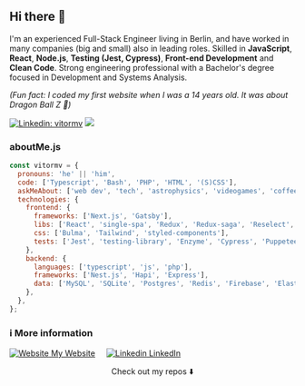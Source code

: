 ## Hi there 👋

I'm an experienced Full-Stack Engineer living in Berlin, and have worked in many companies (big and small) also in leading roles. Skilled in **JavaScript**, **React**, **Node.js**, **Testing (Jest, Cypress)**, **Front-end Development** and **Clean Code**. Strong engineering professional with a Bachelor's degree focused in Development and Systems Analysis. 

*(Fun fact: I coded my first website when I was a 14 years old. It was about Dragon Ball Z 🙈)*

[![Linkedin: vitormv](https://img.shields.io/badge/-vitormv-blue?style=flat-square&logo=Linkedin&logoColor=white&link=hhttps://www.linkedin.com/in/vitormv/)](https://www.linkedin.com/in/vitormv/)
![](https://visitor-badge.glitch.me/badge?page_id=vitormv.vitormv)

### aboutMe.js

```javascript
const vitormv = {
  pronouns: 'he' || 'him',
  code: ['Typescript', 'Bash', 'PHP', 'HTML', '(S)CSS'],
  askMeAbout: ['web dev', 'tech', 'astrophysics', 'videogames', 'coffee'],
  technologies: {
    frontend: {
      frameworks: ['Next.js', 'Gatsby'],
      libs: ['React', 'single-spa', 'Redux', 'Redux-saga', 'Reselect', 'webpack'],    
      css: ['Bulma', 'Tailwind', 'styled-components'],
      tests: ['Jest', 'testing-library', 'Enzyme', 'Cypress', 'Puppeteer'],
    },
    backend: {
      languages: ['typescript', 'js', 'php'],
      frameworks: ['Nest.js', 'Hapi', 'Express'],
      data: ['MySQL', 'SQLite', 'Postgres', 'Redis', 'Firebase', 'ElasticSearch', 'SQS'],
    },
  },
};
```

### ℹ️ More information
[![Website](https://vmello.com/favicons/favicon-16x16.png) My Website](https://vmello.com/)
&nbsp;&nbsp;&nbsp;
[![Linkedin](https://i.stack.imgur.com/gVE0j.png) LinkedIn](https://www.linkedin.com/in/vitormv/)


<p align="center">
Check out my repos ⬇️  
</p>


